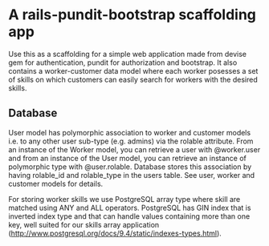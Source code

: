 A rails-pundit-bootstrap scaffolding app
========================================

Use this as a scaffolding for a simple web application made from devise gem for authentication, pundit for authorization and bootstrap. It also contains a worker-customer data model where each worker posesses a set of skills on which customers can easily search for workers with the desired skills.

Database
--------

User model has polymorphic association to worker and customer models i.e. to any other user sub-type (e.g. admins) via the rolable attribute. From an instance of the Worker model, you can retrieve a user with @worker.user and from an instance of the User model, you can retrieve an instance of polymorphic type with @user.rolable. Database stores this association by having rolable_id and rolable_type in the users table. See user, worker and customer models for details.

For storing worker skills we use PostgreSQL array type where skill are matched using ANY and ALL operators. PostgreSQL has GIN index that is inverted index type and that can handle values containing more than one key, well suited for our skills array application (http://www.postgresql.org/docs/9.4/static/indexes-types.html).
